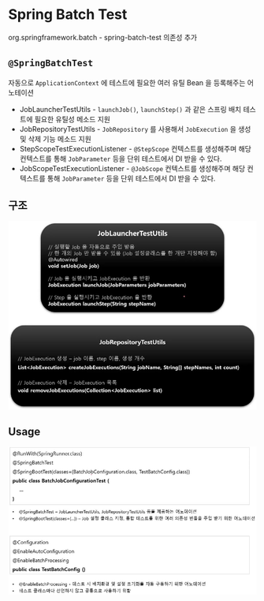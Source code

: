 # Spring Batch Test

org.springframework.batch - spring-batch-test 의존성 추가

## `@SpringBatchTest`

자동으로 `ApplicationContext` 에 테스트에 필요한 여러 유틸 Bean 을 등록해주는 어노테이션

* JobLauncherTestUtils - `launchJob()`, `launchStep()` 과 같은 스프링 배치 테스트에 필요한 유틸성 메소드 지원
* JobRepositoryTestUtils - `JobRepository` 를 사용해서 `JobExecution` 을 생성 및 삭제 기능 메소드 지원
* StepScopeTestExecutionListener - `@StepScope` 컨텍스트를 생성해주며 해당 컨텍스트를 통해 `JobParameter` 등을 단위 테스트에서 DI 받을 수 있다.
* JobScopeTestExecutionListener - `@JobScope` 컨텍스트를 생성해주며 해당 컨텍스트를 통해 `JobParameter` 등을 단위 테스트에서 DI 받을 수 있다.

## 구조

![sbt-s](./imgs/joblaunchertestutils.jpg)

## Usage

![sbt-usage](./imgs/test-annoation.jpg)